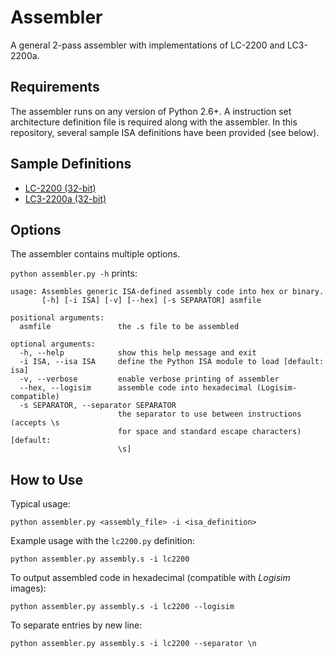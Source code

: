 # Assembler
A general 2-pass assembler with implementations of LC-2200 and LC3-2200a.

## Requirements
The assembler runs on any version of Python 2.6+.  A instruction set architecture definition file is required along with the assembler.  In this repository, several sample ISA definitions have been provided (see below).

## Sample Definitions
* [LC-2200 (32-bit)](lc2200.py)
* [LC3-2200a (32-bit)](lc32200a.py)

## Options
The assembler contains multiple options.

`python assembler.py -h` prints:
```
usage: Assembles generic ISA-defined assembly code into hex or binary.
       [-h] [-i ISA] [-v] [--hex] [-s SEPARATOR] asmfile

positional arguments:
  asmfile               the .s file to be assembled

optional arguments:
  -h, --help            show this help message and exit
  -i ISA, --isa ISA     define the Python ISA module to load [default: isa]
  -v, --verbose         enable verbose printing of assembler
  --hex, --logisim      assemble code into hexadecimal (Logisim-compatible)
  -s SEPARATOR, --separator SEPARATOR
                        the separator to use between instructions (accepts \s
                        for space and standard escape characters) [default:
                        \s]

```

## How to Use
Typical usage:
```
python assembler.py <assembly_file> -i <isa_definition>
```

Example usage with the `lc2200.py` definition:
```
python assembler.py assembly.s -i lc2200
```

To output assembled code in hexadecimal (compatible with *Logisim* images):
```
python assembler.py assembly.s -i lc2200 --logisim
```

To separate entries by new line:
```
python assembler.py assembly.s -i lc2200 --separator \n
```